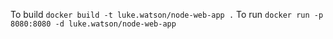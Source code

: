 To build `docker build -t luke.watson/node-web-app .`
To run `docker run -p 8080:8080 -d luke.watson/node-web-app`